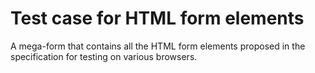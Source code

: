 # Test case for HTML form elements

A mega-form that contains all the HTML form elements proposed in the specification for testing on various browsers.
